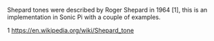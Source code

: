 Shepard tones were described by Roger Shepard in 1964 [1], this is an implementation in Sonic Pi with a couple of examples. 

1 https://en.wikipedia.org/wiki/Shepard_tone 
